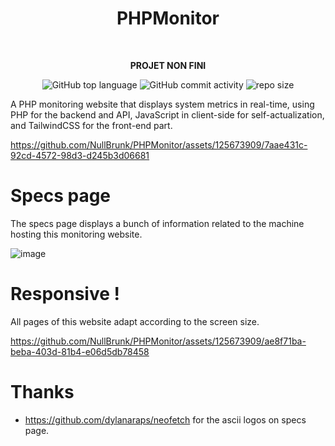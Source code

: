 <div align="center">
   
# PHPMonitor  
<br/>    

**PROJET NON FINI**
 
![GitHub top language](https://img.shields.io/github/languages/top/NullBrunk/PHPMonitor?style=for-the-badge)
![GitHub commit activity](https://img.shields.io/github/commit-activity/m/NullBrunk/PHPMonitor?style=for-the-badge)
![repo size](https://img.shields.io/github/repo-size/NullBrunk/PHPMonitor?style=for-the-badge)

</div>

A PHP monitoring website that displays system metrics in real-time, using PHP for the backend and API, JavaScript in client-side for self-actualization, and TailwindCSS for the front-end part.


https://github.com/NullBrunk/PHPMonitor/assets/125673909/7aae431c-92cd-4572-98d3-d245b3d06681


# Specs page
The specs page displays a bunch of information related to the machine hosting this monitoring website.

![image](https://github.com/NullBrunk/PHPMonitor/assets/125673909/d591215c-b617-4337-9297-506c507a1aa6)


# Responsive !
All pages of this website adapt according to the screen size.

https://github.com/NullBrunk/PHPMonitor/assets/125673909/ae8f71ba-beba-403d-81b4-e06d5db78458


# Thanks

- https://github.com/dylanaraps/neofetch for the ascii logos on specs page.
